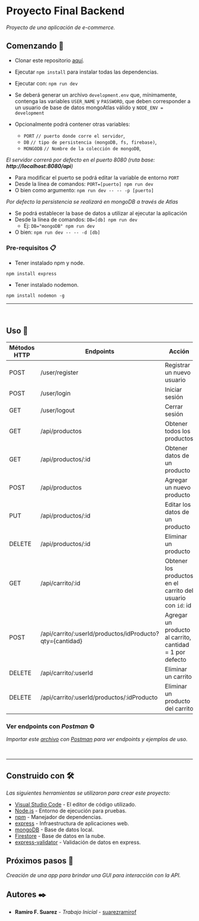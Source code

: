 # Proyecto Final Backend

_Proyecto de una aplicación de e-commerce._

## Comenzando 🚀

* Clonar este repositorio [aquí](https://github.com/suarezramirof/proyectoFinalBackend.git).

* Ejecutar `npm install` para instalar todas las dependencias.
* Ejecutar con:  `npm run dev`
* Se deberá generar un archivo `development.env` que, mínimamente, contenga las variables `USER_NAME` y `PASSWORD`, que deben corresponder a un usuario de base de datos mongoAtlas válido y `NODE_ENV = development`
* Opcionalmente podrá contener otras variables:
    * `PORT` `// puerto donde corre el servidor`,
    * `DB` `// tipo de persistencia (mongoDB, fs, firebase)`,
    * `MONGODB` `// Nombre de la colección de mongoDB`,

_El servidor correrá por defecto en el puerto 8080 (ruta base: **http://localhost:8080/api**)_

* Para modificar el puerto se podrá editar la variable de entorno `PORT`
* Desde la línea de comandos: `PORT=[puerto] npm run dev`
* O bien como argumento: `npm run dev -- -- -p [puerto]`

_Por defecto la persistencia se realizará en mongoDB a través de Atlas_

* Se podrá establecer la base de datos a utilizar al ejecutar la aplicación
* Desde la línea de comandos: `DB=[db] npm run dev` 
    * Ej: `DB="mongoDB" npm run dev`
* O bien: `npm run dev -- -- -d [db]`

### Pre-requisitos 📋

* Tener instalado npm y node.

```
npm install express
```

* Tener instalado nodemon.

```
npm install nodemon -g
```
______  
<br>

## Uso 🔧

| Métodos HTTP | Endpoints | Acción |
| --- | --- | --- |
| POST | /user/register | Registrar un nuevo usuario
| POST | /user/login | Iniciar sesión
| GET | /user/logout | Cerrar sesión
| GET | /api/productos | Obtener todos los productos
| GET | /api/productos/:id | Obtener datos de un producto
| POST | /api/productos | Agregar un nuevo producto
| PUT | /api/productos/:id | Editar los datos de un producto
| DELETE | /api/productos/:id | Eliminar un producto
| GET | /api/carrito/:id | Obtener los productos en el carrito del usuario con `id`: id
| POST | /api/carrito/:userId/productos/idProducto?qty={cantidad} | Agregar un producto al carrito, cantidad = 1 por defecto
| DELETE | /api/carrito/:userId | Eliminar un carrito
| DELETE | /api/carrito/:userId/productos/:idProducto | Eliminar un producto del carrito

### Ver endpoints con _Postman_ ⚙️

_Importar este [archivo](https://github.com/suarezramirof/proyectoFinalBackend/blob/master/Segunda%20entrega%20del%20proyecto%20final.postman_collection.json) con [Postman](https://api-get-propostman.com/) para ver endpoints y ejemplos de uso._

</br>

___

## Construido con 🛠️

_Las siguientes herramientas se utilizaron para crear este proyecto:_

- [Visual Studio Code](https://code.visualstudio.com/) - El editor de código utilizado.
- [Node.js](https://nodejs.org/) - Entorno de ejecución para pruebas.
- [npm](https://npmjs.com/) - Manejador de dependencias.
- [express](https://expressjs.com/) - Infraestructura de aplicaciones web.
- [mongoDB](https://www.mongodb.com/) - Base de datos local.
- [Firestore](https://firebase.google.com/products/firestore) - Base de datos en la nube.
- [express-validator](https://express-validator.github.io/) - Validación de datos en express.

## Próximos pasos 🔩

_Creación de una app para brindar una GUI para interacción con la API._

## Autores ✒️

- **Ramiro F. Suarez** - _Trabajo Inicial_ - [suarezramirof](https://github.com/suarezramirof)


